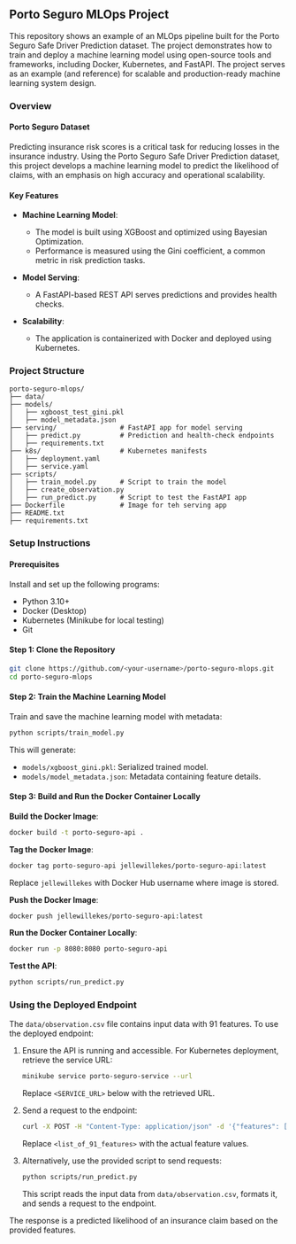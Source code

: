 ## Porto Seguro MLOps Project

This repository shows an example of an MLOps pipeline built for the Porto Seguro Safe Driver Prediction dataset. The project demonstrates how to train and deploy a machine learning model using open-source tools and frameworks, including Docker, Kubernetes, and FastAPI. The project serves as an example (and reference) for scalable and production-ready machine learning system design.

### Overview

#### Porto Seguro Dataset
Predicting insurance risk scores is a critical task for reducing losses in the insurance industry. Using the Porto Seguro Safe Driver Prediction dataset, this project develops a machine learning model to predict the likelihood of claims, with an emphasis on high accuracy and operational scalability.

#### Key Features

- **Machine Learning Model**:
  - The model is built using XGBoost and optimized using Bayesian Optimization.
  - Performance is measured using the Gini coefficient, a common metric in risk prediction tasks.

- **Model Serving**:
  - A FastAPI-based REST API serves predictions and provides health checks.

- **Scalability**:
  - The application is containerized with Docker and deployed using Kubernetes.

### Project Structure
```
porto-seguro-mlops/
├── data/                
├── models/              
│   ├── xgboost_test_gini.pkl
│   ├── model_metadata.json
├── serving/                # FastAPI app for model serving
│   ├── predict.py          # Prediction and health-check endpoints
│   ├── requirements.txt   
├── k8s/                    # Kubernetes manifests
│   ├── deployment.yaml    
│   ├── service.yaml        
├── scripts/                
│   ├── train_model.py      # Script to train the model
│   ├── create_observation.py  
│   ├── run_predict.py      # Script to test the FastAPI app
├── Dockerfile              # Image for teh serving app
├── README.txt              
├── requirements.txt      
```

### Setup Instructions

#### Prerequisites
Install and set up the following programs:
- Python 3.10+
- Docker (Desktop)
- Kubernetes (Minikube for local testing)
- Git

#### Step 1: Clone the Repository
```bash
git clone https://github.com/<your-username>/porto-seguro-mlops.git
cd porto-seguro-mlops
```

#### Step 2: Train the Machine Learning Model
Train and save the machine learning model with metadata:
```bash
python scripts/train_model.py
```
This will generate:
- `models/xgboost_gini.pkl`: Serialized trained model.
- `models/model_metadata.json`: Metadata containing feature details.

#### Step 3: Build and Run the Docker Container Locally

**Build the Docker Image**:
```bash
docker build -t porto-seguro-api .
```

**Tag the Docker Image**:
```bash
docker tag porto-seguro-api jellewillekes/porto-seguro-api:latest
```
Replace `jellewillekes` with Docker Hub username where image is stored.

**Push the Docker Image**:
```bash
docker push jellewillekes/porto-seguro-api:latest
```

**Run the Docker Container Locally**:
```bash
docker run -p 8080:8080 porto-seguro-api
```

**Test the API**:
```bash
python scripts/run_predict.py
```

### Using the Deployed Endpoint

The `data/observation.csv` file contains input data with 91 features. To use the deployed endpoint:

1. Ensure the API is running and accessible. For Kubernetes deployment, retrieve the service URL:
   ```bash
   minikube service porto-seguro-service --url
   ```
   Replace `<SERVICE_URL>` below with the retrieved URL.

2. Send a request to the endpoint:
   ```bash
   curl -X POST -H "Content-Type: application/json" -d '{"features": [<list_of_91_features>]}' <SERVICE_URL>/predict
   ```
   Replace `<list_of_91_features>` with the actual feature values.

3. Alternatively, use the provided script to send requests:
   ```bash
   python scripts/run_predict.py
   ```
   This script reads the input data from `data/observation.csv`, formats it, and sends a request to the endpoint.

The response is a predicted likelihood of an insurance claim based on the provided features.
